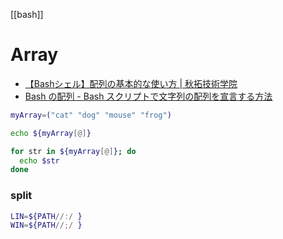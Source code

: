 [[bash]]

# Array
- [【Bashシェル】配列の基本的な使い方 | 秋拓技術学院](https://syutaku.blog/bash-array/)
- [Bash の配列 - Bash スクリプトで文字列の配列を宣言する方法](https://www.freecodecamp.org/japanese/news/bash-array-how-to-declare-an-array-of-strings-in-a-bash-script/)

```sh
myArray=("cat" "dog" "mouse" "frog")

echo ${myArray[@]}

for str in ${myArray[@]}; do
  echo $str
done
```
### split
```sh
LIN=${PATH//:/ }
WIN=${PATH//;/ }
```
